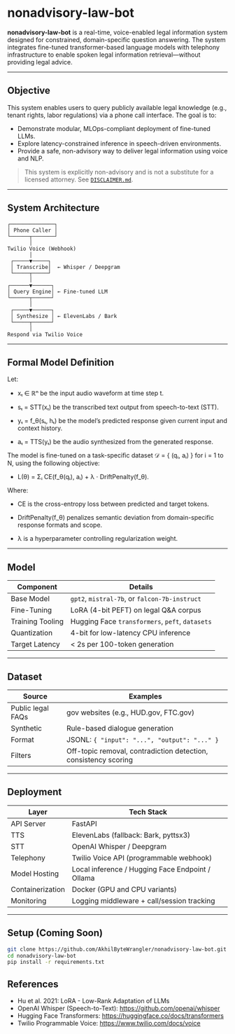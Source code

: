 # nonadvisory-law-bot

**nonadvisory-law-bot** is a real-time, voice-enabled legal information system designed for constrained, domain-specific question answering. The system integrates fine-tuned transformer-based language models with telephony infrastructure to enable spoken legal information retrieval—without providing legal advice.

---

## Objective

This system enables users to query publicly available legal knowledge (e.g., tenant rights, labor regulations) via a phone call interface. The goal is to:

- Demonstrate modular, MLOps-compliant deployment of fine-tuned LLMs.
- Explore latency-constrained inference in speech-driven environments.
- Provide a safe, non-advisory way to deliver legal information using voice and NLP.  

> This system is explicitly non-advisory and is not a substitute for a licensed attorney. See [`DISCLAIMER.md`](./DISCLAIMER.md).

---

## System Architecture

    ┌──────────────┐
    │ Phone Caller │
    └──────┬───────┘
           │
    Twilio Voice (Webhook)
           │
     ┌─────▼─────┐
     │ Transcribe│  ← Whisper / Deepgram
     └─────┬─────┘
           │
    ┌──────▼──────┐
    │ Query Engine│ ← Fine-tuned LLM
    └──────┬──────┘
           │
     ┌─────▼──────┐
     │ Synthesize │ ← ElevenLabs / Bark
     └─────┬──────┘
           │
    Respond via Twilio Voice


---

## Formal Model Definition

Let:

- xₜ ∈ ℝⁿ be the input audio waveform at time step t.

- sₜ = STT(xₜ) be the transcribed text output from speech-to-text (STT).

- yₜ = f_θ(sₜ, hₜ) be the model’s predicted response given current input and context history.

- aₜ = TTS(yₜ) be the audio synthesized from the generated response.

The model is fine-tuned on a task-specific dataset 𝒟 = { (qᵢ, aᵢ) } for i = 1 to N, using the following objective:

- L(θ) = Σᵢ CE(f_θ(qᵢ), aᵢ) + λ ⋅ DriftPenalty(f_θ).

Where:

- CE is the cross-entropy loss between predicted and target tokens.

- DriftPenalty(f_θ) penalizes semantic deviation from domain-specific response formats and scope.

- λ is a hyperparameter controlling regularization weight.


---

## Model

| Component         | Details |
|------------------|---------|
| Base Model       | `gpt2`, `mistral-7b`, or `falcon-7b-instruct` |
| Fine-Tuning      | LoRA (4-bit PEFT) on legal Q&A corpus |
| Training Tooling | Hugging Face `transformers`, `peft`, `datasets` |
| Quantization     | 4-bit for low-latency CPU inference |
| Target Latency   | < 2s per 100-token generation |

---

##  Dataset

| Source | Examples |
|--------|----------|
| Public legal FAQs | gov websites (e.g., HUD.gov, FTC.gov) |
| Synthetic | Rule-based dialogue generation |
| Format | JSONL: `{ "input": "...", "output": "..." }` |
| Filters | Off-topic removal, contradiction detection, consistency scoring |

---

## Deployment

| Layer | Tech Stack |
|-------|------------|
| API Server | FastAPI |
| TTS       | ElevenLabs (fallback: Bark, pyttsx3) |
| STT       | OpenAI Whisper / Deepgram |
| Telephony | Twilio Voice API (programmable webhook) |
| Model Hosting | Local inference / Hugging Face Endpoint / Ollama |
| Containerization | Docker (GPU and CPU variants) |
| Monitoring | Logging middleware + call/session tracking |

---

## Setup (Coming Soon)

```bash
git clone https://github.com/AkhilByteWrangler/nonadvisory-law-bot.git
cd nonadvisory-law-bot
pip install -r requirements.txt
```

## References

- Hu et al. 2021: LoRA - Low-Rank Adaptation of LLMs
- OpenAI Whisper (Speech-to-Text): https://github.com/openai/whisper
- Hugging Face Transformers: https://huggingface.co/docs/transformers
- Twilio Programmable Voice: https://www.twilio.com/docs/voice




